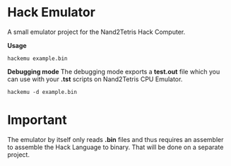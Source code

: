 # Hack Emulator
A small emulator project for the Nand2Tetris Hack Computer.  

**Usage**  
```
hackemu example.bin
```
**Debugging mode**
The debugging mode exports a **test.out** file which you can use with your **.tst** scripts on Nand2Tetris CPU Emulator.
```
hackemu -d example.bin
```

# Important
The emulator by itself only reads **.bin** files and thus requires an assembler to assemble the Hack Language to binary. That will be done on a separate project.